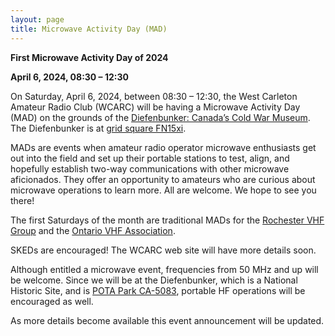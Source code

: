```yaml
---
layout: page
title: Microwave Activity Day (MAD)
---
```

**First Microwave Activity Day of 2024**

**April 6, 2024, 08:30 – 12:30**

On Saturday, April 6, 2024, between 08:30 – 12:30, the West Carleton Amateur Radio Club (WCARC) will be having a Microwave Activity Day (MAD) on the grounds of the [Diefenbunker: Canada’s Cold War Museum](https://diefenbunker.ca). The Diefenbunker is at [grid square FN15xi](https://www.levinecentral.com/ham/grid_square.php?&Grid=FN15xi&Zoom=13&sm=y).

MADs are events when amateur radio operator microwave enthusiasts get out into the field and set up their portable stations to test, align, and hopefully establish two-way communications with other microwave aficionados. They offer an opportunity to amateurs who are curious about microwave operations to learn more. All are welcome. We hope to see you there!

The first Saturdays of the month are traditional MADs for the [Rochester VHF Group](https://rvhfg.org/wpr/) and the [Ontario VHF Association](https://ovhfa.org/OVHFA/index.html).

SKEDs are encouraged! The WCARC web site will have more details soon.

Although entitled a microwave event, frequencies from 50 MHz and up will be welcome. Since we will be at the Diefenbunker, which is a National Historic Site, and is [POTA Park CA-5083](https://pota.app/#/park/CA-5083), portable HF operations will be encouraged as well.

As more details become available this event announcement will be updated.
